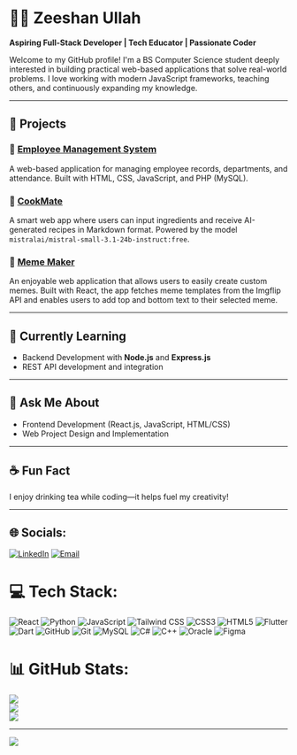 # 👨‍💻 Zeeshan Ullah

**Aspiring Full-Stack Developer | Tech Educator | Passionate Coder**

Welcome to my GitHub profile! I'm a BS Computer Science student deeply interested in building practical web-based applications that solve real-world problems. I love working with modern JavaScript frameworks, teaching others, and continuously expanding my knowledge.

---

## 🚀 Projects

### 🔹 [Employee Management System](https://github.com/Zeeshan-Rahmat/EMS)
A web-based application for managing employee records, departments, and attendance. Built with HTML, CSS, JavaScript, and PHP (MySQL).

### 🔹 [CookMate](https://github.com/Zeeshan-Rahmat/cook-mate)
A smart web app where users can input ingredients and receive AI-generated recipes in Markdown format. Powered by the model `mistralai/mistral-small-3.1-24b-instruct:free`.

### 🔹 [Meme Maker](https://github.com/Zeeshan-Rahmat/meme-maker)
An enjoyable web application that allows users to easily create custom memes. Built with React, the app fetches meme templates from the Imgflip API and enables users to add top and bottom text to their selected meme.

---

## 🧠 Currently Learning
- Backend Development with **Node.js** and **Express.js**
- REST API development and integration

---

## 💬 Ask Me About
- Frontend Development (React.js, JavaScript, HTML/CSS)
- Web Project Design and Implementation

---

## ☕ Fun Fact
I enjoy drinking tea while coding—it helps fuel my creativity!

---

## 🌐 Socials:
[![LinkedIn](https://img.shields.io/badge/LinkedIn-%230077B5.svg?logo=linkedin&logoColor=white)](https://linkedin.com/in/Zeeshan-Rahmat)  [![Email](https://img.shields.io/badge/Email-D14836?logo=gmail&logoColor=white)](mailto:zeeshanrahmatkpk@gmail.com)

# 💻 Tech Stack:
![React](https://img.shields.io/badge/react-%2320232a.svg?style=for-the-badge&logo=react&logoColor=%2361DAFB)  ![Python](https://img.shields.io/badge/python-3670A0?style=for-the-badge&logo=python&logoColor=ffdd54)  ![JavaScript](https://img.shields.io/badge/javascript-%23323330.svg?style=for-the-badge&logo=javascript&logoColor=%23F7DF1E)  ![Tailwind CSS](https://img.shields.io/badge/tailwindcss-0ea5e9?style=for-the-badge&logo=tailwindcss&logoColor=white)  ![CSS3](https://img.shields.io/badge/css3-%231572B6.svg?style=for-the-badge&logo=css3&logoColor=white)  ![HTML5](https://img.shields.io/badge/html5-%23E34F26.svg?style=for-the-badge&logo=html5&logoColor=white)  ![Flutter](https://img.shields.io/badge/Flutter-%2302569B.svg?style=for-the-badge&logo=Flutter&logoColor=white)  ![Dart](https://img.shields.io/badge/dart-%230175C2.svg?style=for-the-badge&logo=dart&logoColor=white)   ![GitHub](https://img.shields.io/badge/github-%23121011.svg?style=for-the-badge&logo=github&logoColor=white)  ![Git](https://img.shields.io/badge/git-%23F05033.svg?style=for-the-badge&logo=git&logoColor=white)  ![MySQL](https://img.shields.io/badge/mysql-4479A1.svg?style=for-the-badge&logo=mysql&logoColor=white)  ![C#](https://img.shields.io/badge/c%23-%23239120.svg?style=for-the-badge&logo=csharp&logoColor=white)  ![C++](https://img.shields.io/badge/c++-%2300599C.svg?style=for-the-badge&logo=c%2B%2B&logoColor=white)  ![Oracle](https://img.shields.io/badge/Oracle-F80000?style=for-the-badge&logo=oracle&logoColor=white)  ![Figma](https://img.shields.io/badge/figma-%23F24E1E.svg?style=for-the-badge&logo=figma&logoColor=white)

# 📊 GitHub Stats:
![](https://github-readme-stats.vercel.app/api?username=Zeeshan-Rahmat&theme=dark&hide_border=false&include_all_commits=false&count_private=false)  
![](https://nirzak-streak-stats.vercel.app/?user=Zeeshan-Rahmat&theme=dark&hide_border=false)  
![](https://github-readme-stats.vercel.app/api/top-langs/?username=Zeeshan-Rahmat&theme=dark&hide_border=false&include_all_commits=false&count_private=false&layout=compact)

---
[![](https://visitcount.itsvg.in/api?id=Zeeshan-Rahmat&icon=0&color=0)](https://visitcount.itsvg.in)
